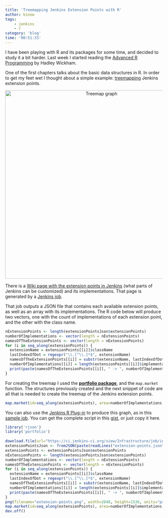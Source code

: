 ```yaml
---
title: 'Treemapping Jenkins Extension Points with R'
author: kinow
tags:
    - jenkins
    - r
category: 'blog'
time: '00:51:33'
---
```


I have been playing with R and its packages for some time, and decided to study it a 
bit harder. Last week I started reading the [Advanced R Programming](http://adv-r.had.co.nz/) 
by Hadley Wickham. 

One of the first chapters talks about the basic data structures in R. In order to 
get my feet wet I thought about a simple example: [treemapping](http://en.wikipedia.org/wiki/Treemapping) 
Jenkins extension points. 

<p style="text-align: center;"><a href="{{assets.extension_points}}"><img src="{{assets.extension_points}}" width="600px" alt="Treemap graph" /></a></p>

There is a [Wiki page with the extension points in Jenkins](https://wiki.jenkins-ci.org/display/JENKINS/Extension+points) (what parts of Jenkins can be customized) 
and its implementations. That page is generated by a [Jenkins job](https://ci.jenkins-ci.org/view/Infrastructure/job/infra_extension-indexer/). 

That job outputs a JSON file that contains each available extension points, as well as 
an array with its implementations. The R code below will produce two vectors, one with the 
count of implementations of each extension point, and the other with the class name.

```r
nExtensionPoints <- length(extensionPointsJson$extensionPoints)
numberOfImplementations <- vector(length = nExtensionPoints)
namesOfTheExtensionPoints <- vector(length = nExtensionPoints)
for (i in seq_along(extensionPoints)) {
  extensionName = extensionPoints[[i]]$className
  lastIndexOfDot = regexpr("\\.[^\\.]*$", extensionName)
  namesOfTheExtensionPoints[[i]] = substr(extensionName, lastIndexOfDot[1]+1, nchar(extensionName))
  numberOfImplementations[[i]] = length(extensionPoints[[i]]$implementations)
  print(paste(namesOfTheExtensionPoints[[i]], " -> ", numberOfImplementations[[i]]))
}
```

For creating the treemap I used the **[portfolio package](http://flowingdata.com/2010/02/11/an-easy-way-to-make-a-treemap/)**, and the <code>map.market</code> 
function. The structures previously created and the next snippet of code are all that is 
needed to create the treemap of the Jenkins extension points.

```r
map.market(id=seq_along(extensionPoints), area=numberOfImplementations, group=namesOfTheExtensionPoints, color=numberOfImplementations, main="Jenkins Extension Points")
```

You can also use the [Jenkins R Plug-in](https://wiki.jenkins-ci.org/display/JENKINS/R+Plugin) to produce this graph, 
as in this [sample job](http://builds.tupilabs.com/job/backend-extension-points-treemap/2/). 
You can get the complete script in this [gist](https://gist.github.com/kinow/d5a2221c32dce3aa1076), or just 
copy it here.

```r
library('rjson')
library('portfolio')
 
download.file(url="https://ci.jenkins-ci.org/view/Infrastructure/job/infra_extension-indexer/ws/extension-points.json", destfile="extension-points.json", method="wget")
extensionPointsJson <- fromJSON(paste(readLines("extension-points.json"), collapse=""))
extensionPoints <- extensionPointsJson$extensionPoints
nExtensionPoints <- length(extensionPointsJson$extensionPoints)
numberOfImplementations <- vector(length = nExtensionPoints)
namesOfTheExtensionPoints <- vector(length = nExtensionPoints)
for (i in seq_along(extensionPoints)) {
  extensionName = extensionPoints[[i]]$className
  lastIndexOfDot = regexpr("\\.[^\\.]*$", extensionName)
  namesOfTheExtensionPoints[[i]] = substr(extensionName, lastIndexOfDot[1]+1, nchar(extensionName))
  numberOfImplementations[[i]] = length(extensionPoints[[i]]$implementations)
  print(paste(namesOfTheExtensionPoints[[i]], " -> ", numberOfImplementations[[i]]))
}
png(filename="extension-points.png", width=2048, height=1536, units="px", bg="white")
map.market(id=seq_along(extensionPoints), area=numberOfImplementations, group=namesOfTheExtensionPoints, color=numberOfImplementations, main="Jenkins Extension Points")
dev.off()
```
